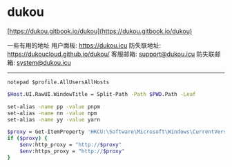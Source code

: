 # dukou

[https://dukou.gitbook.io/dukou](https://dukou.gitbook.io/dukou)

一些有用的地址
用户面板: <https://dukou.icu>
防失联地址: <https://dukoucloud.github.io/dukou/>
客服邮箱: <support@dukou.icu>
防失联邮箱: <system@dukou.icu>

---

`notepad $profile.AllUsersAllHosts`

```bash
$Host.UI.RawUI.WindowTitle = Split-Path -Path $PWD.Path -Leaf

set-alias -name pp -value pnpm
set-alias -name nn -value npm
set-alias -name yy -value yarn

$proxy = Get-ItemProperty 'HKCU:\Software\Microsoft\Windows\CurrentVersion\Internet Settings' | Select-Object -ExpandProperty ProxyServer
if ($proxy) {
    $env:http_proxy = "http://$proxy"
    $env:https_proxy = "http://$proxy"
}
```
